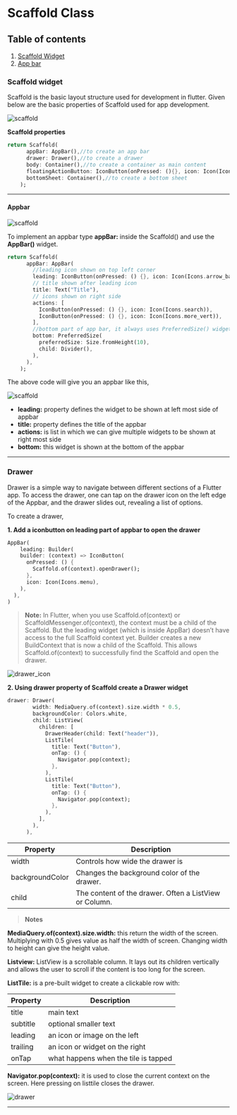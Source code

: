 # Scaffold Class

## Table of contents

1. [Scaffold Widget](#scaffold-widget)
2. [App bar](#appbar)

### Scaffold widget

Scaffold is the basic layout structure used for development in flutter. Given below are the basic properties of Scaffold used for app development.

![scaffold](https://aswin-asokan.github.io/iste_bootcamp/images/scaffold.jpg)

**Scaffold properties**

```dart
return Scaffold(
      appBar: AppBar(),//to create an app bar
      drawer: Drawer(),//to create a drawer
      body: Container(),//to create a container as main content
      floatingActionButton: IconButton(onPressed: (){}, icon: Icon(Icons.add)),//to create a floating action button
      bottomSheet: Container(),//to create a bottom sheet
    );
```

---

#### Appbar

![scaffold](https://aswin-asokan.github.io/iste_bootcamp/images/app_bar.png)

To implement an appbar type **appBar:** inside the Scaffold() and use the **AppBar()** widget.

```dart
return Scaffold(
      appBar: AppBar(
        //leading icon shown on top left corner
        leading: IconButton(onPressed: () {}, icon: Icon(Icons.arrow_back)),
        // title shown after leading icon
        title: Text("Title"),
        // icons shown on right side
        actions: [
          IconButton(onPressed: () {}, icon: Icon(Icons.search)),
          IconButton(onPressed: () {}, icon: Icon(Icons.more_vert)),
        ],
        //bottom part of app bar, it always uses PreferredSize() widget
        bottom: PreferredSize(
          preferredSize: Size.fromHeight(10),
          child: Divider(),
        ),
      ),
    );
```

The above code will give you an appbar like this,

![scaffold](https://aswin-asokan.github.io/iste_bootcamp/images/appbar.png)

- **leading:** property defines the widget to be shown at left most side of appbar
- **title:** property defines the title of the appbar
- **actions:** is list in which we can give multiple widgets to be shown at right most side
- **bottom:** this widget is shown at the bottom of the appbar

---

### Drawer

Drawer is a simple way to navigate between different sections of a Flutter app. To access the drawer, one can tap on the drawer icon on the left edge of the Appbar, and the drawer slides out, revealing a list of options.

To create a drawer,

**1. Add a iconbutton on leading part of appbar to open the drawer**

```dart
AppBar(
    leading: Builder(
    builder: (context) => IconButton(
      onPressed: () {
        Scaffold.of(context).openDrawer();
      },
      icon: Icon(Icons.menu),
    ),
  ),
)
```

> **Note:** In Flutter, when you use Scaffold.of(context) or ScaffoldMessenger.of(context), the context must be a child of the Scaffold. But the leading widget (which is inside AppBar) doesn’t have access to the full Scaffold context yet. Builder creates a new BuildContext that is now a child of the Scaffold. This allows Scaffold.of(context) to successfully find the Scaffold and open the drawer.

![drawer_icon](https://aswin-asokan.github.io/iste_bootcamp/images/drawer_icon.png)

**2. Using drawer property of Scaffold create a Drawer widget**

```dart
drawer: Drawer(
        width: MediaQuery.of(context).size.width * 0.5,
        backgroundColor: Colors.white,
        child: ListView(
          children: [
            DrawerHeader(child: Text("header")),
            ListTile(
              title: Text("Button"),
              onTap: () {
                Navigator.pop(context);
              },
            ),
            ListTile(
              title: Text("Button"),
              onTap: () {
                Navigator.pop(context);
              },
            ),
          ],
        ),
      ),
```

| Property        | Description                                            |
| --------------- | ------------------------------------------------------ |
| width           | Controls how wide the drawer is                        |
| backgroundColor | Changes the background color of the drawer.            |
| child           | The content of the drawer. Often a ListView or Column. |

> **Notes**

**MediaQuery.of(context).size.width:** this return the width of the screen. Multiplying with 0.5 gives value as half the width of screen. Changing width to height can give the height value.

**Listview:** ListView is a scrollable column. It lays out its children vertically and allows the user to scroll if the content is too long for the screen.

**ListTile:** is a pre-built widget to create a clickable row with:

| Property | Description                          |
| -------- | ------------------------------------ |
| title    | main text                            |
| subtitle | optional smaller text                |
| leading  | an icon or image on the left         |
| trailing | an icon or widget on the right       |
| onTap    | what happens when the tile is tapped |

**Navigator.pop(context):** it is used to close the current context on the screen. Here pressing on listtile closes the drawer.

![drawer](https://aswin-asokan.github.io/iste_bootcamp/images/drawer.png)

---
